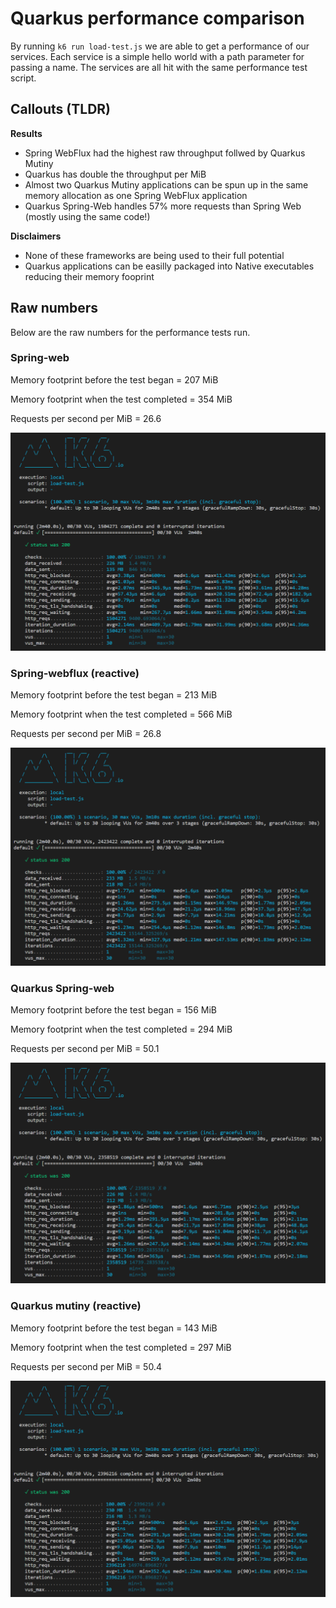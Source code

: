 # Quarkus performance comparison

By running `k6 run load-test.js` we are able to get a performance of our services.
Each service is a simple hello world with a path parameter for passing a name.
The services are all hit with the same performance test script.

## Callouts (TLDR)

**Results**
- Spring WebFlux had the highest raw throughput follwed by Quarkus Mutiny
- Quarkus has double the throughput per MiB
- Almost two Quarkus Mutiny applications can be spun up in the same memory allocation as one Spring WebFlux application
- Quarkus Spring-Web handles 57% more requests than Spring Web (mostly using the same code!)

**Disclaimers**
- None of these frameworks are being used to their full potential
- Quarkus applications can be easilly packaged into Native executables reducing their memory fooprint

## Raw numbers

Below are the raw numbers for the performance tests run.

### Spring-web

Memory footprint before the test began = 207 MiB

Memory footprint when the test completed = 354 MiB

Requests per second per MiB = 26.6

![Spring web performance stats](./perf-screenshots/spring-web.PNG)

### Spring-webflux (reactive)

Memory footprint before the test began = 213 MiB

Memory footprint when the test completed = 566 MiB

Requests per second per MiB = 26.8

![Spring WebFlux performance stats](./perf-screenshots/spring-webflux.PNG)

### Quarkus Spring-web

Memory footprint before the test began = 156 MiB

Memory footprint when the test completed = 294 MiB

Requests per second per MiB = 50.1

![Quarkus Spring performance stats](./perf-screenshots/quarkus-spring.PNG)

### Quarkus mutiny (reactive)

Memory footprint before the test began = 143 MiB

Memory footprint when the test completed = 297 MiB

Requests per second per MiB = 50.4

![Quarkus mutiny performance stats](./perf-screenshots/quarkus-mutiny.PNG)